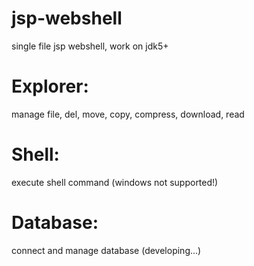 # jsp-webshell
single file jsp webshell, work on jdk5+

# Explorer:
  manage file, del, move, copy, compress, download, read
  
# Shell:
  execute shell command (windows not supported!)
  
# Database:
  connect and manage database (developing...)
